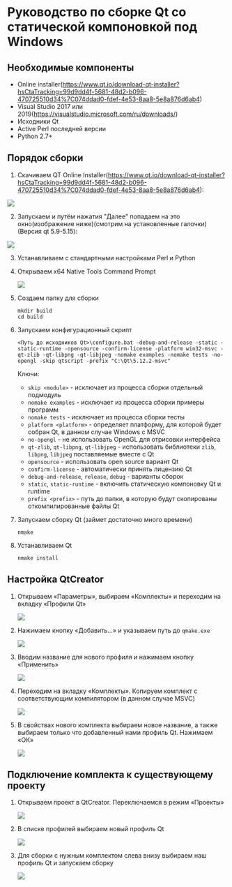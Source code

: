 # Руководство по сборке Qt со статической компоновкой под Windows

## Необходимые компоненты

- Online installer(https://www.qt.io/download-qt-installer?hsCtaTracking=99d9dd4f-5681-48d2-b096-470725510d34%7C074ddad0-fdef-4e53-8aa8-5e8a876d6ab4)
- Visual Studio 2017 или 2019(https://visualstudio.microsoft.com/ru/downloads/)
- Исходники Qt
- Active Perl последней версии
- Python 2.7+

## Порядок сборки

1. Скачиваем QT Online Installer(https://www.qt.io/download-qt-installer?hsCtaTracking=99d9dd4f-5681-48d2-b096-470725510d34%7C074ddad0-fdef-4e53-8aa8-5e8a876d6ab4):
 
![](images/Screenshot_1.png) 

2. Запускаем и путём нажатия "Далее" попадаем на это окно(изображение ниже)(смотрим на установленные галочки)(Версия qt 5.9-5.15):

![](images/Screenshot_2.png) 


3. Устанавливаем с стандартными настройками Perl и Python
4. Открываем x64 Native Tools Command Prompt

   ![](images/01.png)

5. Создаем папку для сборки

   ```shell script
   mkdir build
   cd build
   ```

6. Запускаем конфигурационный скрипт

   ```shell script
   <Путь до исходников Qt>\configure.bat -debug-and-release -static -static-runtime -opensource -confirm-license -platform win32-msvc -qt-zlib -qt-libpng -qt-libjpeg -nomake examples -nomake tests -no-opengl -skip qtscript -prefix "C:\Qt\5.12.2-msvc"
   ```

   Ключи:
   - `skip <module>` - исключает из процесса сборки отдельный подмодуль
   - `nomake examples` - исключает из процесса сборки примеры программ
   - `nomake tests` - исключает из процесса сборки тесты
   - `platform <platform>` - определяет платформу, для которой будет собран Qt, в данном случае Windows с MSVC
   - `no-opengl` - не использовать OpenGL для отрисовки интерфейса
   - `qt-zlib`, `qt-libpng`, `qt-libjpeg` - использовать библиотеки `zlib`, `libpng`, `libjpeg` поставляемые вместе с Qt
   - `opensource` - использовать open source вариант Qt
   - `confirm-license` - автоматически принять лицензию Qt
   - `debug-and-release`, `release`, `debug` - варианты сборок
   - `static`, `static-runtime` - включить статическую компоновку Qt и runtime
   - `prefix <prefix>` - путь до папки, в которую будут скопированы откомпилированные файлы Qt

7. Запускаем сборку Qt (займет достаточно много времени)

   ```shell script
   nmake
   ```

8. Устанавливаем Qt

   ```shell script
   nmake install
   ```

## Настройка QtCreator

1. Открываем «Параметры», выбираем «Комплекты» и переходим на вкладку «Профили Qt»

   ![](images/02.png)

2. Нажимаем кнопку «Добавить…» и указываем путь до `qmake.exe`

   ![](images/03.png)

3. Вводим название для нового профиля и нажимаем кнопку «Применить»

   ![](images/04.png)

4. Переходим на вкладку «Комплекты». Копируем комплект с соответствующим компилятором (в данном случае MSVC)

   ![](images/05.png)

5. В свойствах нового комплекта выбираем новое название, а также выбираем только что добавленный нами профиль Qt. Нажимаем «ОК»

   ![](images/06.png)

## Подключение комплекта к существующему проекту

1. Открываем проект в QtCreator. Переключаемся в режим «Проекты»

   ![](images/07.png)

2. В списке профилей выбираем новый профиль Qt

   ![](images/08.png)

3. Для сборки с нужным комплектом слева внизу выбираем наш профиль Qt и запускаем сборку

   ![](images/09.png)
